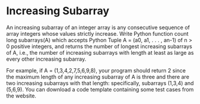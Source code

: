 # Increasing Subarray
An increasing subarray of an integer array is any consecutive sequence of array integers whose values strictly increase. Write Python function count long subarrays(A) which accepts Python Tuple A = (a0, a1, . . . , an-1) of n > 0 positive integers, and returns the number of longest increasing subarrays of A, i.e., the number of increasing subarrays with length at least as large as every other increasing subarray. 

For example, if A = (1,3,4,2,7,5,6,9,8), your program should return 2 since the maximum length of any increasing subarray of A is three and there are two increasing subarrays with that length: specifically, subarrays (1,3,4) and (5,6,9). You can download a code template containing some test cases from the website.